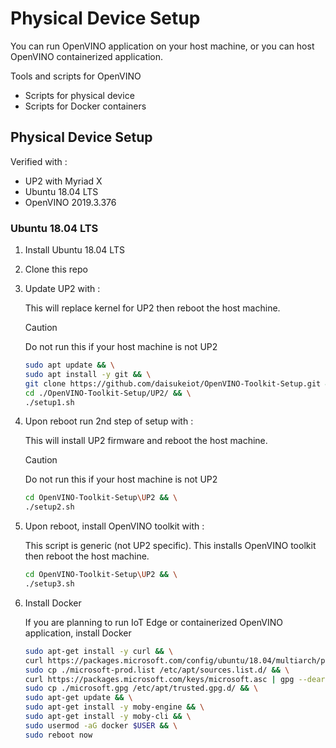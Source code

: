 # Physical Device Setup

You can run OpenVINO application on your host machine, or you can host OpenVINO containerized application.

Tools and scripts for OpenVINO

- Scripts for physical device
- Scripts for Docker containers

## Physical Device Setup

Verified with :

- UP2 with Myriad X
- Ubuntu 18.04 LTS
- OpenVINO 2019.3.376

### Ubuntu 18.04 LTS

1. Install Ubuntu 18.04 LTS
1. Clone this repo
1. Update UP2 with :

    This will replace kernel for UP2 then reboot the host machine.

    > [!CAUTION]  
    > Do not run this if your host machine is not UP2

    ```bash
    sudo apt update && \
    sudo apt install -y git && \
    git clone https://github.com/daisukeiot/OpenVINO-Toolkit-Setup.git && \
    cd ./OpenVINO-Toolkit-Setup/UP2/ && \
    ./setup1.sh
    ```

1. Upon reboot run 2nd step of setup with :

    This will install UP2 firmware and reboot the host machine.

    > [!CAUTION]  
    > Do not run this if your host machine is not UP2

    ```bash
    cd OpenVINO-Toolkit-Setup\UP2 && \
    ./setup2.sh
    ```

1. Upon reboot, install OpenVINO toolkit with :

    This script is generic (not UP2 specific).  This installs OpenVINO toolkit then reboot the host machine.

    ```bash
    cd OpenVINO-Toolkit-Setup\UP2 && \
    ./setup3.sh
    ```

1. Install Docker

    If you are planning to run IoT Edge or containerized OpenVINO application, install Docker

    ```bash
    sudo apt-get install -y curl && \
    curl https://packages.microsoft.com/config/ubuntu/18.04/multiarch/prod.list > ./microsoft-prod.list && \
    sudo cp ./microsoft-prod.list /etc/apt/sources.list.d/ && \
    curl https://packages.microsoft.com/keys/microsoft.asc | gpg --dearmor > microsoft.gpg && \
    sudo cp ./microsoft.gpg /etc/apt/trusted.gpg.d/ && \
    sudo apt-get update && \
    sudo apt-get install -y moby-engine && \
    sudo apt-get install -y moby-cli && \
    sudo usermod -aG docker $USER && \
    sudo reboot now
    ```
